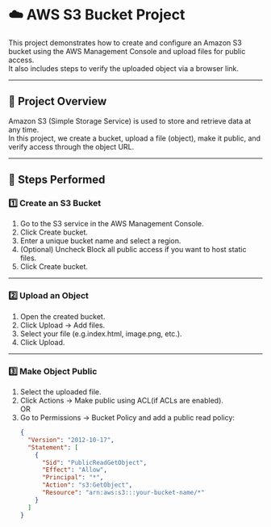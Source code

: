# ☁️ AWS S3 Bucket Project

This project demonstrates how to create and configure an Amazon S3 bucket using the AWS Management Console and upload files for public access.  
It also includes steps to verify the uploaded object via a browser link.

---

## 🚀 Project Overview

Amazon S3 (Simple Storage Service) is used to store and retrieve data at any time.  
In this project, we create a bucket, upload a file (object), make it public, and verify access through the object URL.

---

## 🧭 Steps Performed

### 1️⃣ Create an S3 Bucket
1. Go to the S3 service in the AWS Management Console.  
2. Click Create bucket.  
3. Enter a unique bucket name and select a region.  
4. (Optional) Uncheck Block all public access if you want to host static files.  
5. Click Create bucket.

---

### 2️⃣ Upload an Object
1. Open the created bucket.  
2. Click Upload → Add files.  
3. Select your file (e.g.index.html, image.png, etc.).  
4. Click Upload.

---

### 3️⃣ Make Object Public
1. Select the uploaded file.  
2. Click Actions → Make public using ACL(if ACLs are enabled).  
   OR  
3. Go to Permissions → Bucket Policy and add a public read policy:
   ```json
   {
     "Version": "2012-10-17",
     "Statement": [
       {
         "Sid": "PublicReadGetObject",
         "Effect": "Allow",
         "Principal": "*",
         "Action": "s3:GetObject",
         "Resource": "arn:aws:s3:::your-bucket-name/*"
       }
     ]
   }

